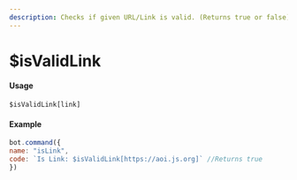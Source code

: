 ```yaml
---
description: Checks if given URL/Link is valid. (Returns true or false)
---
```


# $isValidLink

#### Usage

```text
$isValidLink[link]
```

#### Example

```javascript
bot.command({
name: "isLink", 
code: `Is Link: $isValidLink[https://aoi.js.org]` //Returns true
})
```

